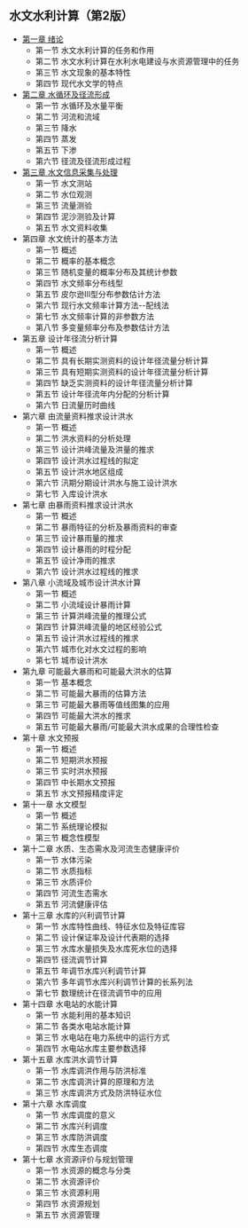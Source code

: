 ## 水文水利计算（第2版）
- [第一章 绪论](chapter1.md)
	- 第一节 水文水利计算的任务和作用
	- 第二节 水文水利计算在水利水电建设与水资源管理中的任务
	- 第三节 水文现象的基本特性
	- 第四节 现代水文学的特点
- [第二章 水循环及径流形成](chapter2.md)
	- 第一节 水循环及水量平衡
	- 第二节 河流和流域
	- 第三节 降水
	- 第四节 蒸发
	- 第五节 下渗
	- 第六节 径流及径流形成过程
- [第三章 水文信息采集与处理](chapter3.md)
	- 第一节 水文测站
	- 第二节 水位观测
	- 第三节 流量测验
	- 第四节 泥沙测验及计算
	- 第五节 水文资料收集
- 第四章 水文统计的基本方法
	- 第一节 概述
	- 第二节 概率的基本概念
	- 第三节 随机变量的概率分布及其统计参数
	- 第四节 水文频率分布线型
	- 第五节 皮尔逊Ⅲ型分布参数估计方法
	- 第六节 现行水文频率计算方法--配线法
	- 第七节 水文频率计算的非参数方法
	- 第八节 多变量频率分布及参数估计方法
- 第五章 设计年径流分析计算
	- 第一节 概述
	- 第二节 具有长期实测资料的设计年径流量分析计算
	- 第三节 具有短期实测资料的设计年径流量分析计算
	- 第四节 缺乏实测资料的设计年径流量分析计算
	- 第五节 设计年径流年内分配的分析计算
	- 第六节 日流量历时曲线
- 第六章 由流量资料推求设计洪水
	- 第一节 概述
	- 第二节 洪水资料的分析处理
	- 第三节 设计洪峰流量及洪量的推求
	- 第四节 设计洪水过程线的拟定
	- 第五节 设计洪水地区组成
	- 第六节 汛期分期设计洪水与施工设计洪水
	- 第七节 入库设计洪水
- 第七章 由暴雨资料推求设计洪水
	- 第一节 概述
	- 第二节 暴雨特征的分析及暴雨资料的审查
	- 第三节 设计暴雨量的推求
	- 第四节 设计暴雨的时程分配
	- 第五节 设计净雨的推求
	- 第六节 设计洪水过程线的推求
- 第八章 小流域及城市设计洪水计算
	- 第一节 概述
	- 第二节 小流域设计暴雨计算 
	- 第三节 计算洪峰流量的推理公式
	- 第四节 计算洪峰流量的地区经验公式
	- 第五节 设计洪水过程线的推求
	- 第六节 城市化对水文过程的影响
	- 第七节 城市设计洪水
- 第九章 可能最大暴雨和可能最大洪水的估算
	- 第一节 基本概念
	- 第二节 可能最大暴雨的估算方法
	- 第三节 可能最大暴雨等值线图集的应用
	- 第四节 可能最大洪水的推求
	- 第五节 可能最大暴雨/可能最大洪水成果的合理性检查
- 第十章 水文预报
	- 第一节 概述
	- 第二节 短期洪水预报
	- 第三节 实时洪水预报
	- 第四节 中长期水文预报
	- 第五节 水文预报精度评定
- 第十一章 水文模型
	- 第一节 概述
	- 第二节 系统理论模拟
	- 第三节 概念性模型
- 第十二章 水质、生态需水及河流生态健康评价
	- 第一节 水体污染
	- 第二节 水质指标
	- 第三节 水质评价
	- 第四节 河流生态需水
	- 第五节 河流健康评估
- 第十三章 水库的兴利调节计算
	- 第一节 水库特性曲线、特征水位及特征库容
	- 第二节 设计保证率及设计代表期的选择
	- 第三节 水库水量损失及水库死水位的选择
	- 第四节 径流调节计算
	- 第五节 年调节水库兴利调节计算
	- 第六节 多年调节水库兴利调节计算的长系列法
	- 第七节 数理统计在径流调节中的应用
- 第十四章 水电站的水能计算
	- 第一节 水能利用的基本知识
	- 第二节 各类水电站水能计算
	- 第三节 水电站在电力系统中的运行方式
	- 第四节 水电站水库主要参数选择
- 第十五章 水库洪水调节计算
	- 第一节 水库调洪作用与防洪标准
	- 第二节 水库调洪计算的原理和方法
	- 第三节 水库调洪方式及防洪特征水位
- 第十六章 水库调度
	- 第一节 水库调度的意义
	- 第二节 水库兴利调度
	- 第三节 水库防洪调度
	- 第四节 水库生态调度
- 第十七章 水资源评价与规划管理
	- 第一节 水资源的概念与分类
	- 第二节 水资源评价
	- 第三节 水资源利用
	- 第四节 水资源规划
	- 第五节 水资源管理